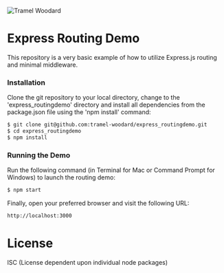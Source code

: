 ![Tramel Woodard](http://tramelwoodard.com/images/global/tlw_icon.png "Tramel Woodard")
# Express Routing Demo
This repository is a very basic example of how to utilize Express.js routing and minimal middleware.

### Installation
Clone the git repository to your local directory, change to the 'express_routingdemo' directory and install all dependencies from the package.json file using the 'npm install' command:
```sh
$ git clone git@github.com:tramel-woodard/express_routingdemo.git
$ cd express_routingdemo
$ npm install
```

### Running the Demo
Run the following command (in Terminal for Mac or Command Prompt for Windows) to launch the routing demo:
```sh
$ npm start
```
Finally, open your preferred browser and visit the following URL:
```sh
http://localhost:3000
```

# License
ISC (License dependent upon individual node packages)
